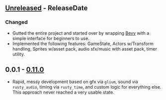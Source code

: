 <!-- next-header -->

## [Unreleased] - ReleaseDate

### Changed

- Gutted the entire project and started over by wrapping [Bevy] with a simple interface for beginners to use.
- Implemented the following features: GameState, Actors w/Transform handling, Sprites w/asset pack, audio sfx/music with asset pack, timer utility.

## 0.0.1 - [0.11.0]

- Rapid, messy development based on gfx via `glium`, sound via `rusty_audio`, timing via `rusty_time`, and custom logic for everything else.  This approach never reached a very usable state.

[Bevy]: https://bevyengine.org
<!-- next-url -->
[Unreleased]: https://github.com/cleancut/rusty_engine/compare/v0.11.0...HEAD
[0.11.0]: https://github.com/cleancut/rusty_engine/compare/v0.10.0...v0.11.0
